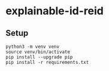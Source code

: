 # explainable-id-reid
## Setup
```
python3 -m venv venv
source venv/bin/activate
pip install --upgrade pip
pip install -r requirements.txt
```